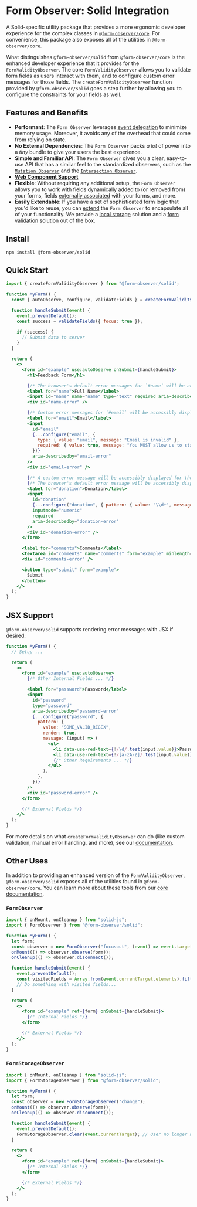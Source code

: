 # Form Observer: Solid Integration

A Solid-specific utility package that provides a more ergonomic developer experience for the complex classes in [`@form-observer/core`](https://www.npmjs.com/package/@form-observer/core). For convenience, this package also exposes all of the utilities in `@form-observer/core`.

What distinguishes `@form-observer/solid` from `@form-observer/core` is the enhanced developer experience that it provides for the `FormValidityObserver`. The core `FormValidityObserver` allows you to validate form fields as users interact with them, and to configure custom error messages for those fields. The `createFormValidityObserver` function provided by `@form-observer/solid` goes a step further by allowing you to configure the constraints for your fields as well.

## Features and Benefits

<!--
  Note: This section should have the benefits listed in `@form-observer/core`, but the details should be catered to Solid.
-->

- **Performant**: The `Form Observer` leverages [event delegation](https://gomakethings.com/why-is-javascript-event-delegation-better-than-attaching-events-to-each-element/) to minimize memory usage. Moreover, it avoids any of the overhead that could come from relying on state.
- **No External Dependencies**: The `Form Observer` packs _a lot_ of power into a _tiny_ bundle to give your users the best experience.
- **Simple and Familiar API**: The `Form Observer` gives you a clear, easy-to-use API that has a similar feel to the standardized observers, such as the [`Mutation Observer`](https://developer.mozilla.org/en-US/docs/Web/API/MutationObserver) and the [`Intersection Observer`](https://developer.mozilla.org/en-US/docs/Web/API/IntersectionObserver).
- [**Web Component Support**](https://developer.mozilla.org/en-US/docs/Web/API/Web_components)
- **Flexible**: Without requiring any additional setup, the `Form Observer` allows you to work with fields dynamically added to (or removed from) your forms, fields [externally associated](https://developer.mozilla.org/en-US/docs/Web/HTML/Element/input#form) with your forms, and more.
- **Easily Extendable**: If you have a set of sophisticated form logic that you'd like to reuse, you can [extend](https://developer.mozilla.org/en-US/docs/Web/JavaScript/Reference/Classes/extends) the `Form Observer` to encapsulate all of your functionality. We provide a [local storage](https://github.com/enthusiastic-js/form-observer/tree/main/docs/form-storage-observer) solution and a [form validation](https://github.com/enthusiastic-js/form-observer/blob/main/docs/form-validity-observer/integrations/solid.md) solution out of the box.

## Install

```
npm install @form-observer/solid
```

## Quick Start

```jsx
import { createFormValidityObserver } from "@form-observer/solid";

function MyForm() {
  const { autoObserve, configure, validateFields } = createFormValidityObserver("focusout");

  function handleSubmit(event) {
    event.preventDefault();
    const success = validateFields({ focus: true });

    if (success) {
      // Submit data to server
    }
  }

  return (
    <>
      <form id="example" use:autoObserve onSubmit={handleSubmit}>
        <h1>Feedback Form</h1>

        {/* The browser's default error messages for `#name` will be accessibly displayed inside `#name-error` */}
        <label for="name">Full Name</label>
        <input id="name" name="name" type="text" required aria-describedby="name-error" />
        <div id="name-error" />

        {/* Custom error messages for `#email` will be accessibly displayed inside `#email-error` */}
        <label for="email">Email</label>
        <input
          id="email"
          {...configure("email", {
            type: { value: "email", message: "Email is invalid" },
            required: { value: true, message: "You MUST allow us to stalk you!" },
          })}
          aria-describedby="email-error"
        />
        <div id="email-error" />

        {/* A custom error message will be accessibly displayed for the `pattern` constraint. */}
        {/* The browser's default error message will be accessibly displayed for the `required` constraint. */}
        <label for="donation">Donation</label>
        <input
          id="donation"
          {...configure("donation", { pattern: { value: "\\d+", message: "Please provide a valid number" } })}
          inputmode="numeric"
          required
          aria-describedby="donation-error"
        />
        <div id="donation-error" />
      </form>

      <label for="comments">Comments</label>
      <textarea id="comments" name="comments" form="example" minlength={30} aria-describedby="comments-error" />
      <div id="comments-error" />

      <button type="submit" form="example">
        Submit
      </button>
    </>
  );
}
```

## JSX Support

`@form-observer/solid` supports rendering error messages with JSX if desired:

```jsx
function MyForm() {
  // Setup ...

  return (
    <>
      <form id="example" use:autoObserve>
        {/* Other Internal Fields ... */}

        <label for="password">Password</label>
        <input
          id="password"
          type="password"
          aria-describedby="password-error"
          {...configure("password", {
            pattern: {
              value: "SOME_VALID_REGEX",
              render: true,
              message: (input) => (
                <ul>
                  <li data-use-red-text={!/\d/.test(input.value)}>Password must include at least 1 number</li>
                  <li data-use-red-text={!/[a-zA-Z]/.test(input.value)}>Password must include at least 1 letter</li>
                  {/* Other Requirements ... */}
                </ul>
              ),
            },
          })}
        />
        <div id="password-error" />
      </form>

      {/* External Fields */}
    </>
  );
}
```

For more details on what `createFormValidityObserver` can do (like custom validation, manual error handling, and more), see our [documentation](https://github.com/enthusiastic-js/form-observer/blob/main/docs/form-validity-observer/integrations/solid.md).

## Other Uses

In addition to providing an enhanced version of the `FormValidityObserver`, `@form-observer/solid` exposes all of the utilities found in `@form-observer/core`. You can learn more about these tools from our [core documentation](https://github.com/enthusiastic-js/form-observer/tree/main/docs).

### `FormObserver`

```jsx
import { onMount, onCleanup } from "solid-js";
import { FormObserver } from "@form-observer/solid";

function MyForm() {
  let form;
  const observer = new FormObserver("focusout", (event) => event.target.setAttribute("data-visited", String(true)));
  onMount(() => observer.observe(form));
  onCleanup(() => observer.disconnect());

  function handleSubmit(event) {
    event.preventDefault();
    const visitedFields = Array.from(event.currentTarget.elements).filter((e) => e.hasAttribute("data-visited"));
    // Do something with visited fields...
  }

  return (
    <>
      <form id="example" ref={form} onSubmit={handleSubmit}>
        {/* Internal Fields */}
      </form>

      {/* External Fields */}
    </>
  );
}
```

### `FormStorageObserver`

```jsx
import { onMount, onCleanup } from "solid-js";
import { FormStorageObserver } from "@form-observer/solid";

function MyForm() {
  let form;
  const observer = new FormStorageObserver("change");
  onMount(() => observer.observe(form));
  onCleanup(() => observer.disconnect());

  function handleSubmit(event) {
    event.preventDefault();
    FormStorageObserver.clear(event.currentTarget); // User no longer needs their progress saved after a form submission
  }

  return (
    <>
      <form id="example" ref={form} onSubmit={handleSubmit}>
        {/* Internal Fields */}
      </form>

      {/* External Fields */}
    </>
  );
}
```
